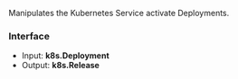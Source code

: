 <!-- This file was generated via `make gen/integrations-hcl` -->
Manipulates the Kubernetes Service activate Deployments.

### Interface

- Input: **k8s.Deployment**
- Output: **k8s.Release**


